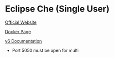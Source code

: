 # Eclipse Che (Single User)

[Official Website](https://www.eclipse.org/che/)

[Docker Page](https://hub.docker.com/r/eclipse/che/)

[v6 Documentation](https://www.eclipse.org/che/docs/6/che/docs/index.html)



- Port 5050 must be open for multi